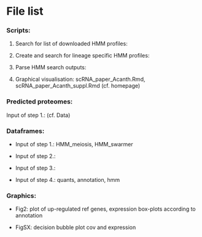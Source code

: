 # File list


### Scripts:

1. Search for list of downloaded HMM profiles:

2. Create and search for lineage specific HMM profiles:

3. Parse HMM search outputs:

4. Graphical visualisation: scRNA_paper_Acanth.Rmd, scRNA_paper_Acanth_suppl.Rmd (cf. homepage)


### Predicted proteomes:

Input of step 1.: (cf. Data)


### Dataframes:

* Input of step 1.: HMM_meiosis, HMM_swarmer

* Input of step 2.: 

* Input of step 3.: 

* Input of step 4.: quants, annotation, hmm


### Graphics:

* Fig2: plot of up-regulated ref genes, expression box-plots according to annotation

* FigSX: decision bubble plot cov and expression

